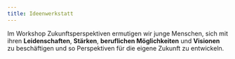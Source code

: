 ```yaml
---
title: Ideenwerkstatt
---
```

Im Workshop Zukunftsperspektiven ermutigen wir junge Menschen, sich mit ihren **Leidenschaften**, **Stärken**, **beruflichen Möglichkeiten** und **Visionen** zu beschäftigen und so Perspektiven für die eigene Zukunft zu entwickeln.
